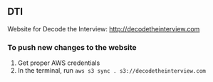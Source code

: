 ## DTI
Website for Decode the Interview: http://decodetheinterview.com

### To push new changes to the website

1. Get proper AWS credentials
2. In the terminal, run `aws s3 sync . s3://decodetheinterview.com`
